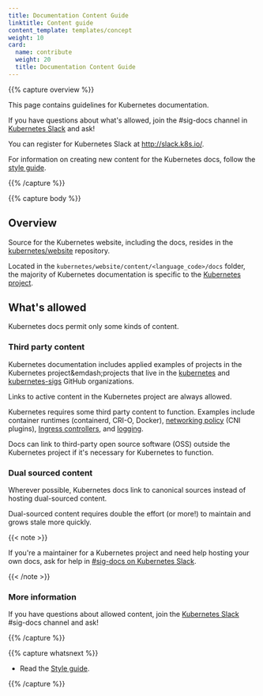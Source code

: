 ```yaml
---
title: Documentation Content Guide
linktitle: Content guide
content_template: templates/concept
weight: 10
card:
  name: contribute
  weight: 20
  title: Documentation Content Guide
---
```


{{% capture overview %}}

This page contains guidelines for Kubernetes documentation.

If you have questions about what's allowed, join the #sig-docs channel in
[Kubernetes Slack](http://slack.k8s.io/) and ask!

You can register for Kubernetes Slack at http://slack.k8s.io/.

For information on creating new content for the Kubernetes
docs, follow the [style guide](/docs/contribute/style/style-guide).

{{% /capture %}}

{{% capture body %}}

## Overview

Source for the Kubernetes website, including the docs, resides in the
[kubernetes/website](https://github.com/kubernetes/website) repository.

Located in the `kubernetes/website/content/<language_code>/docs` folder, the
majority of Kubernetes documentation is specific to the [Kubernetes
project](https://github.com/kubernetes/kubernetes).

## What's allowed

Kubernetes docs permit only some kinds of content.

### Third party content
Kubernetes documentation includes applied examples of projects in the Kubernetes project&emdash;projects that live in the [kubernetes](https://github.com/kubernetes) and
[kubernetes-sigs](https://github.com/kubernetes-sigs) GitHub organizations.

Links to active content in the Kubernetes project are always allowed.

Kubernetes requires some third party content to function. Examples include container runtimes (containerd, CRI-O, Docker),
[networking policy](/docs/concepts/extend-kubernetes/compute-storage-net/network-plugins/) (CNI plugins), [Ingress controllers](https://kubernetes.io/docs/concepts/services-networking/ingress-controllers/), and [logging](https://kubernetes.io/docs/concepts/cluster-administration/logging/).

Docs can link to third-party open source software (OSS) outside the Kubernetes project if it's necessary for Kubernetes to function.

### Dual sourced content

Wherever possible, Kubernetes docs link to canonical sources instead of hosting
dual-sourced content.

Dual-sourced content requires double the effort (or more!) to maintain
and grows stale more quickly.

{{< note >}}

If you're a maintainer for a Kubernetes project and need help hosting your own docs,
ask for help in [#sig-docs on Kubernetes Slack](https://kubernetes.slack.com/messages/C1J0BPD2M/).

{{< /note >}}

### More information

If you have questions about allowed content, join the [Kubernetes Slack](http://slack.k8s.io/) #sig-docs channel and ask!

{{% /capture %}}

{{% capture whatsnext %}}

* Read the [Style guide](/docs/contribute/style/style-guide).

{{% /capture %}}
